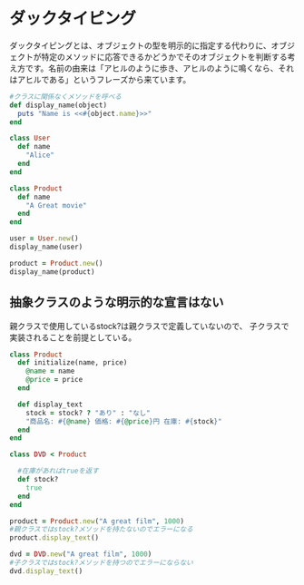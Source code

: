 # ダックタイピング

ダックタイピングとは、オブジェクトの型を明示的に指定する代わりに、オブジェクトが特定のメソッドに応答できるかどうかでそのオブジェクトを判断する考え方です。名前の由来は「アヒルのように歩き、アヒルのように鳴くなら、それはアヒルである」というフレーズから来ています。

```ruby
#クラスに関係なくメソッドを呼べる
def display_name(object)
  puts "Name is <<#{object.name}>>"
end

class User
  def name
    "Alice"
  end
end

class Product
  def name
    "A Great movie"
  end
end

user = User.new()
display_name(user)

product = Product.new()
display_name(product)
```

## 抽象クラスのような明示的な宣言はない

親クラスで使用しているstock?は親クラスで定義していないので、
子クラスで実装されることを前提としている。

```ruby
class Product
  def initialize(name, price)
    @name = name
    @price = price
  end

  def display_text
    stock = stock? ? "あり" : "なし"
    "商品名: #{@name} 価格: #{@price}円 在庫: #{stock}"
  end
end

class DVD < Product

  #在庫があればtrueを返す
  def stock?
    true
  end
end

product = Product.new("A great film", 1000)
#親クラスではstock?メソッドを持たないのでエラーになる
product.display_text()

dvd = DVD.new("A great film", 1000)
#子クラスではstock?メソッドを持つのでエラーにならない
dvd.display_text()
```

